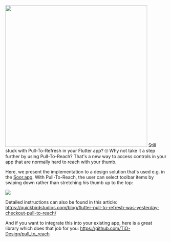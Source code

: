 <img src="https://github.com/quickbirdstudios/pull-to-reach-demo/blob/master/example.gif" width="443">
Still stuck with Pull-To-Refresh in your Flutter app? 🙄 Why not take it a step further by using Pull-To-Reach? 
That's a new way to access controls in your app that are normally hard to reach with your thumb.

Here, we present the implementation to a design solution that's used e.g. in the [Soor.app](https://soor.app/). With Pull-To-Reach, the user can select toolbar items by swiping down rather than stretching his thumb up to the top:

<img src="https://github.com/quickbirdstudios/pull-to-reach-demo/blob/master/banner.jpg">

Detailed instructions can also be found in this article: https://quickbirdstudios.com/blog/flutter-pull-to-refresh-was-yesterday-checkout-pull-to-reach/

And if you want to integrate this into your existing app, here is a great library which does that job for you:
https://github.com/TiO-Design/pull_to_reach


